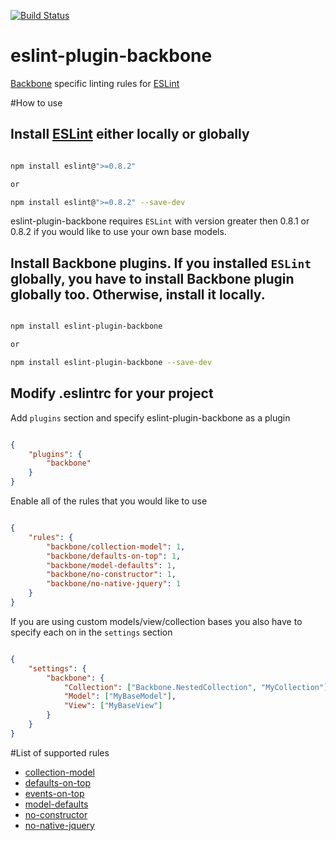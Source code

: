 [![Build Status](https://travis-ci.org/ilyavolodin/eslint-plugin-backbone.svg)](http://travis-ci.org/ilyavolodin/eslint-plugin-backbone)

eslint-plugin-backbone
======================

[Backbone](http://backbonejs.org) specific linting rules for [ESLint](http://www.eslint.org)

#How to use

## Install [ESLint](https://www.github.com/eslint/eslint) either locally or globally

```bash

npm install eslint@">=0.8.2"

or

npm install eslint@">=0.8.2" --save-dev
```

eslint-plugin-backbone requires `ESLint` with version greater then 0.8.1 or 0.8.2 if you would like to use your own base models.

## Install Backbone plugins. If you installed `ESLint` globally, you have to install Backbone plugin globally too. Otherwise, install it locally.

```bash

npm install eslint-plugin-backbone

or

npm install eslint-plugin-backbone --save-dev
```

## Modify .eslintrc for your project

Add `plugins` section and specify eslint-plugin-backbone as a plugin

```json

{
    "plugins": {
        "backbone"
    }
}
```

Enable all of the rules that you would like to use

```json

{
    "rules": {
        "backbone/collection-model": 1,
        "backbone/defaults-on-top": 1,
        "backbone/model-defaults": 1,
        "backbone/no-constructor": 1,
        "backbone/no-native-jquery": 1
    }
}
```

If you are using custom models/view/collection bases you also have to specify each on in the `settings` section

```json

{
    "settings": {
        "backbone": {
            "Collection": ["Backbone.NestedCollection", "MyCollection"],
            "Model": ["MyBaseModel"],
            "View": ["MyBaseView"]
        }
    }
}
```

#List of supported rules

* [collection-model](docs/rules/collection-model.md)
* [defaults-on-top](docs/rules/defaults-on-top.md)
* [events-on-top](docs/rules/events-on-top.md)
* [model-defaults](docs/rules/model-defaults.md)
* [no-constructor](docs/rules/no-constructor.md)
* [no-native-jquery](docs/rules/no-native-jquery.md)
